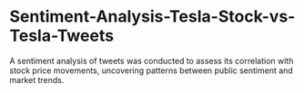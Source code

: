 # Sentiment-Analysis-Tesla-Stock-vs-Tesla-Tweets
A sentiment analysis of tweets was conducted to assess its correlation with stock price movements, uncovering patterns between public sentiment and market trends.
